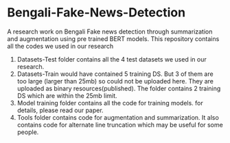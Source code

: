 # Bengali-Fake-News-Detection
A research work on Bengali Fake news detection through summarization and augmentation using pre trained BERT models. This repository contains all the codes we used in our research

1) Datasets-Test folder contains all the 4 test datasets we used in our research. 
2) Datasets-Train would have contained 5 training DS. But 3 of them are too large (larger than 25mb) so could not be uploaded here. They are uploaded as binary resources(published). The folder contains 2 training DS which are within the 25mb limit. 
3) Model training folder contains all the code for training models. for details, please read our paper. 
4) Tools folder contains code for augmentation and summarization. It also contains code for alternate line truncation which may be useful for some people.





